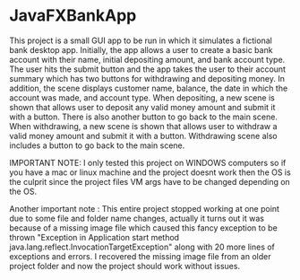 # JavaFXBankApp
 
This project is a small GUI app to be run in which it simulates a fictional bank desktop app.  Initially, the app allows a user to create a basic bank account with their name, initial depositing amount,  and bank account type. The user hits the submit button and the app takes the user to  their account summary which has two buttons for withdrawing and depositing money.  In addition, the scene displays customer name, balance, the date in which the account was made, and account type.  When depositing, a new scene is shown that allows user to deposit any valid money amount and submit it with a button.  There is also another button  to go back to the main scene.  When withdrawing, a new scene is shown that allows user to withdraw a valid money amount and submit it with a button. Withdrawing scene also includes   a button to go back to the main scene.

IMPORTANT NOTE: I only tested this project on WINDOWS computers so if you have a mac or linux machine and the project doesnt work then the OS is the culprit since the project files VM args have to be changed depending on the OS.  

Another important note : This entire project stopped working at one point due to some file and folder name changes, actually it turns out it was because of a missing image file which caused this fancy exception to be thrown "Exception in Application start method java.lang.reflect.InvocationTargetException" along with 20 more lines of exceptions and errors.  I recovered the missing image file from an older project folder and now the project should work without issues.  
